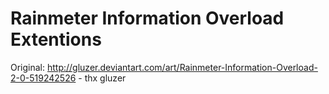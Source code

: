 # Rainmeter Information Overload Extentions
Original: http://gluzer.deviantart.com/art/Rainmeter-Information-Overload-2-0-519242526 - thx gluzer
